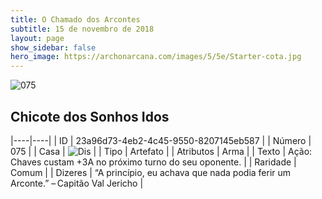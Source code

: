 ```yaml
---
title: O Chamado dos Arcontes
subtitle: 15 de novembro de 2018
layout: page
show_sidebar: false
hero_image: https://archonarcana.com/images/5/5e/Starter-cota.jpg
---
```


![075](https://cdn.keyforgegame.com/media/card_front/pt/341_075_5WF77V8WRRPP_pt.png)

## Chicote dos Sonhos Idos

|----|----|
| ID | 23a96d73-4eb2-4c45-9550-8207145eb587 |
| Número | 075 |
| Casa | ![Dis](https://archonarcana.com/images/thumb/e/e8/Dis.png/22px-Dis.png "Dis") |
| Tipo | Artefato |
| Atributos | Arma |
| Texto | Ação: Chaves custam +3A no próximo turno do seu oponente. |
| Raridade | Comum |
| Dizeres | “A princípio, eu achava que nada podia  ferir um Arconte.” – Capitão Val Jericho |
